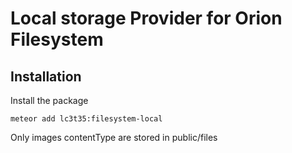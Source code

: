 Local storage Provider for Orion Filesystem
===========================================

## Installation

Install the package
```
meteor add lc3t35:filesystem-local
```

Only images contentType are stored in public/files
